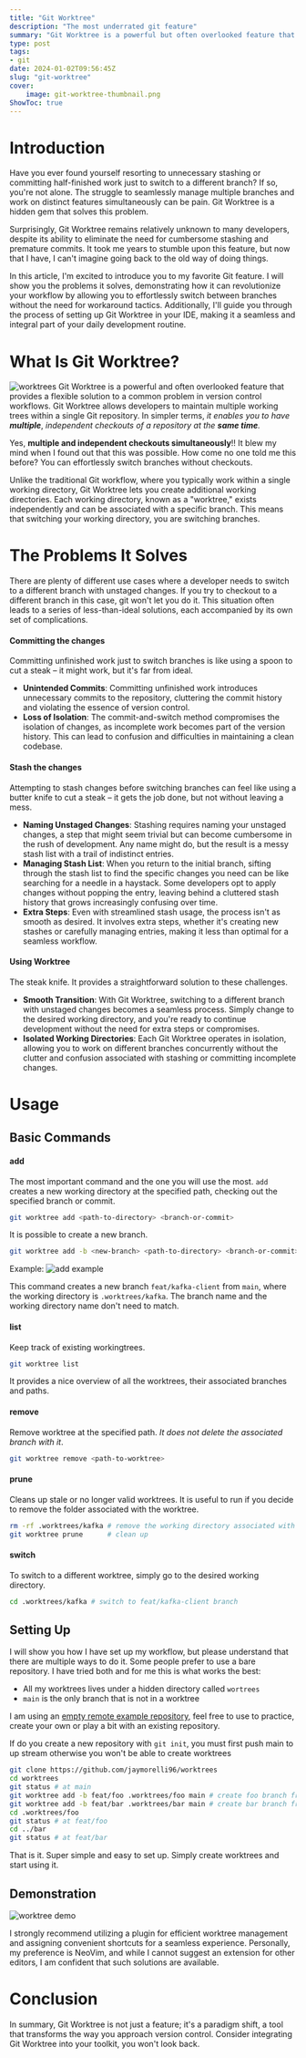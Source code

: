 ```yaml
---
title: "Git Worktree"
description: "The most underrated git feature"
summary: "Git Worktree is a powerful but often overlooked feature that can revolutionize the way you work with Git"
type: post
tags: 
- git
date: 2024-01-02T09:56:45Z
slug: "git-worktree"
cover: 
    image: git-worktree-thumbnail.png
ShowToc: true
---
```



# Introduction
Have you ever found yourself resorting to unnecessary stashing or committing half-finished work just to switch to a different branch? If so, you're not alone. The struggle to seamlessly manage multiple branches and work on distinct features simultaneously can be pain. Git Worktree is a hidden gem that solves this problem.

Surprisingly, Git Worktree remains relatively unknown to many developers, despite its ability to eliminate the need for cumbersome stashing and premature commits. It took me years to stumble upon this feature, but now that I have, I can't imagine going back to the old way of doing things.

In this article, I'm excited to introduce you to my favorite Git feature. I will show you the problems it solves, demonstrating how it can revolutionize your workflow by allowing you to effortlessly switch between branches without the need for workaround tactics. Additionally, I'll guide you through the process of setting up Git Worktree in your IDE, making it a seamless and integral part of your daily development routine.

# What Is Git Worktree?
![worktrees](worktrees.png)
Git Worktree is a powerful and often overlooked feature that provides a flexible solution to a common problem in version control workflows. Git Worktree allows developers to maintain multiple working trees within a single Git repository. In simpler terms, *it enables you to have* ***multiple***, *independent checkouts of a repository at the **same time**.*

Yes, **multiple and independent checkouts simultaneously**!! It blew my mind when I found out that this was possible. How come no one told me this before? You can effortlessly switch branches without checkouts.

Unlike the traditional Git workflow, where you typically work within a single working directory, Git Worktree lets you create additional working directories. Each working directory, known as a "worktree," exists independently and can be associated with a specific branch. This means that switching your working directory, you are switching branches.

# The Problems It Solves
There are plenty of different use cases where a developer needs to switch to a different branch with unstaged changes. If you try to checkout to a different branch in this case, git won't let you do it. This situation often leads to a series of less-than-ideal solutions, each accompanied by its own set of complications.

#### Committing the changes
Committing unfinished work just to switch branches is like using a spoon to cut a steak – it might work, but it's far from ideal. 
- **Unintended Commits**: Committing unfinished work introduces unnecessary commits to the repository, cluttering the commit history and violating the essence of version control.
- **Loss of Isolation**: The commit-and-switch method compromises the isolation of changes, as incomplete work becomes part of the version history. This can lead to confusion and difficulties in maintaining a clean codebase.

#### Stash the changes
Attempting to stash changes before switching branches can feel like using a butter knife to cut a steak – it gets the job done, but not without leaving a mess. 
- **Naming Unstaged Changes**: Stashing requires naming your unstaged changes, a step that might seem trivial but can become cumbersome in the rush of development. Any name might do, but the result is a messy stash list with a trail of indistinct entries.
- **Managing Stash List**: When you return to the initial branch, sifting through the stash list to find the specific changes you need can be like searching for a needle in a haystack. Some developers opt to apply changes without popping the entry, leaving behind a cluttered stash history that grows increasingly confusing over time.
- **Extra Steps**: Even with streamlined stash usage, the process isn't as smooth as desired. It involves extra steps, whether it's creating new stashes or carefully managing entries, making it less than optimal for a seamless workflow.

#### Using Worktree
The steak knife. It provides a straightforward solution to these challenges.
- **Smooth Transition**: With Git Worktree, switching to a different branch with unstaged changes becomes a seamless process. Simply change to the desired working directory, and you're ready to continue development without the need for extra steps or compromises.
- **Isolated Working Directories**: Each Git Worktree operates in isolation, allowing you to work on different branches concurrently without the clutter and confusion associated with stashing or committing incomplete changes.
# Usage
## Basic Commands

#### add
The most important command and the one you will use the most. `add` creates a new working directory at the specified path, checking out the specified branch or commit.

```bash
git worktree add <path-to-directory> <branch-or-commit>
```

It is possible to create a new branch.
```bash
git worktree add -b <new-branch> <path-to-directory> <branch-or-commit>
```


Example:
![add example](example-1.png)

This command creates a new branch `feat/kafka-client` from `main`, where the working directory is `.worktrees/kafka`. The branch name and the working directory name don't need to match.

#### list
Keep track of existing workingtrees.

```bash
git worktree list
```

It provides a nice overview of all the worktrees, their associated branches and paths.

#### remove 
Remove worktree at the specified path. *It does not delete the associated branch with it*.

```bash
git worktree remove <path-to-worktree>
```

#### prune
Cleans up stale or no longer valid worktrees. It is useful to run if you decide to remove the folder associated with the worktree.

```bash
rm -rf .worktrees/kafka # remove the working directory associated with the worktree created before
git worktree prune      # clean up
```

#### switch 
To switch to a different worktree, simply go to the desired working directory. 

```bash
cd .worktrees/kafka # switch to feat/kafka-client branch
```

## Setting Up
I will show you how I have set up my workflow, but please understand that there are multiple ways to do it. Some people prefer to use a bare repository. I have tried both and for me this is what works the best:

- All my worktrees lives under a hidden directory called `wortrees`
- `main` is the only branch that is not in a worktree

I am using an [empty remote example repository](https://github.com/jaymorelli96/worktrees), feel free to use to practice, create your own or play a bit with an existing repository.

If do you create a new repository with `git init`, you must first push main to up stream otherwise you won't be able to create worktrees

```bash
git clone https://github.com/jaymorelli96/worktrees
cd worktrees
git status # at main
git worktree add -b feat/foo .worktrees/foo main # create foo branch from main as worktree
git worktree add -b feat/bar .worktrees/bar main # create bar branch from main as worktree
cd .worktrees/foo
git status # at feat/foo
cd ../bar
git status # at feat/bar
```

That is it. Super simple and easy to set up. Simply create worktrees and start using it.

## Demonstration
![worktree demo](worktree.gif)

I strongly recommend utilizing a plugin for efficient worktree management and assigning convenient shortcuts for a seamless experience. Personally, my preference is NeoVim, and while I cannot suggest an extension for other editors, I am confident that such solutions are available.

# Conclusion
In summary, Git Worktree is not just a feature; it's a paradigm shift, a tool that transforms the way you approach version control. Consider integrating Git Worktree into your toolkit, you won't look back.



